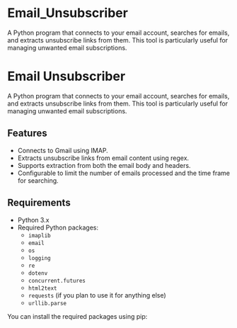 # Email_Unsubscriber
A Python program that connects to your email account, searches for emails, and extracts unsubscribe links from them. This tool is particularly useful for managing unwanted email subscriptions.

# Email Unsubscriber

A Python program that connects to your email account, searches for emails, and extracts unsubscribe links from them. This tool is particularly useful for managing unwanted email subscriptions.

## Features

- Connects to Gmail using IMAP.
- Extracts unsubscribe links from email content using regex.
- Supports extraction from both the email body and headers.
- Configurable to limit the number of emails processed and the time frame for searching.

## Requirements

- Python 3.x
- Required Python packages:
  - `imaplib`
  - `email`
  - `os`
  - `logging`
  - `re`
  - `dotenv`
  - `concurrent.futures`
  - `html2text`
  - `requests` (if you plan to use it for anything else)
  - `urllib.parse`

You can install the required packages using pip:





